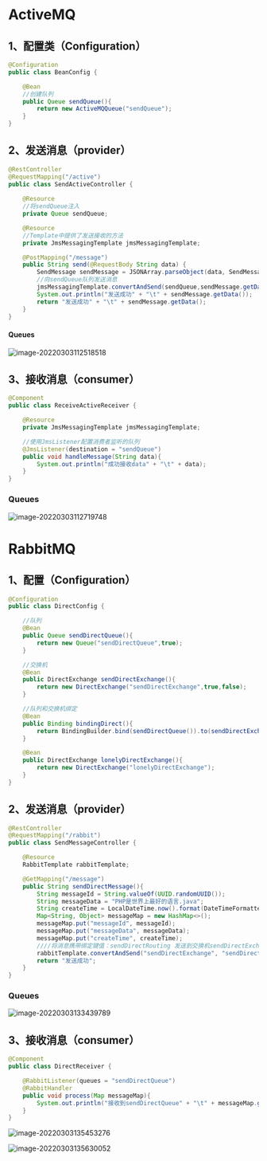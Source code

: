 # ActiveMQ

## 1、配置类（Configuration）

```java
@Configuration
public class BeanConfig {

    @Bean
    //创建队列
    public Queue sendQueue(){
        return new ActiveMQQueue("sendQueue");
    }
}
```

## 2、发送消息（provider）

```java
@RestController
@RequestMapping("/active")
public class SendActiveController {
	
    @Resource
    //将sendQueue注入
    private Queue sendQueue;

    @Resource
    //Template中提供了发送接收的方法
    private JmsMessagingTemplate jmsMessagingTemplate;

    @PostMapping("/message")
    public String send(@RequestBody String data) {
        SendMessage sendMessage = JSONArray.parseObject(data, SendMessage.class);
        //向sendQueue队列发送消息
        jmsMessagingTemplate.convertAndSend(sendQueue,sendMessage.getData());
        System.out.println("发送成功" + "\t" + sendMessage.getData());
        return "发送成功" + "\t" + sendMessage.getData();
    }
}
```

#### Queues

![image-20220303112518518](http://qiniu.ningmengchuxia.xyz/img/image-20220303112518518.png)

## 3、接收消息（consumer）

```java
@Component
public class ReceiveActiveReceiver {

    @Resource
    private JmsMessagingTemplate jmsMessagingTemplate;

    //使用JmsListener配置消费者监听的队列
    @JmsListener(destination = "sendQueue")
    public void handleMessage(String data){
        System.out.println("成功接收data" + "\t" + data);
    }
}
```

### Queues

![image-20220303112719748](http://qiniu.ningmengchuxia.xyz/img/image-20220303112719748.png)

# RabbitMQ

## 1、配置（Configuration）

```java
@Configuration
public class DirectConfig {

    //队列
    @Bean
    public Queue sendDirectQueue(){
        return new Queue("sendDirectQueue",true);
    }

    //交换机
    @Bean
    public DirectExchange sendDirectExchange(){
        return new DirectExchange("sendDirectExchange",true,false);
    }

    //队列和交换机绑定
    @Bean
    public Binding bindingDirect(){
        return BindingBuilder.bind(sendDirectQueue()).to(sendDirectExchange()).with("sendDirectRouting");
    }

    @Bean
    public DirectExchange lonelyDirectExchange(){
        return new DirectExchange("lonelyDirectExchange");
    }
}
```



## 2、发送消息（provider）

```java
@RestController
@RequestMapping("/rabbit")
public class SendMessageController {

    @Resource
    RabbitTemplate rabbitTemplate;

    @GetMapping("/message")
    public String sendDirectMessage(){
        String messageId = String.valueOf(UUID.randomUUID());
        String messageData = "PHP是世界上最好的语言.java";
        String createTime = LocalDateTime.now().format(DateTimeFormatter.ofPattern("yyyy-MM-dd HH:mm:ss"));
        Map<String, Object> messageMap = new HashMap<>();
        messageMap.put("messageId", messageId);
        messageMap.put("messageData", messageData);
        messageMap.put("createTime", createTime);
        ////将消息携带绑定键值：sendDirectRouting 发送到交换机sendDirectExchange
        rabbitTemplate.convertAndSend("sendDirectExchange", "sendDirectRouting", messageMap);
        return "发送成功";
    }
}
```

### Queues

![image-20220303133439789](http://qiniu.ningmengchuxia.xyz/img/image-20220303133439789.png)

## 3、接收消息（consumer）

```java
@Component
public class DirectReceiver {

    @RabbitListener(queues = "sendDirectQueue")
    @RabbitHandler
    public void process(Map messageMap){
        System.out.println("接收到sendDirectQueue" + "\t" + messageMap.get("messageData"));
    }
}
```



![image-20220303135453276](http://qiniu.ningmengchuxia.xyz/img/image-20220303135453276.png)

![image-20220303135630052](http://qiniu.ningmengchuxia.xyz/img/image-20220303135630052.png)